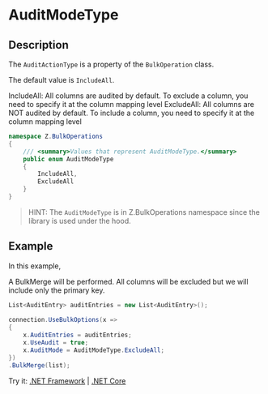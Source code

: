 # AuditModeType

## Description

The `AuditActionType` is a property of the `BulkOperation` class. 

The default value is `IncludeAll`.

IncludeAll: All columns are audited by default. To exclude a column, you need to specify it at the column mapping level
ExcludeAll: All columns are NOT audited by default. To include a column, you need to specify it at the column mapping level

```csharp
namespace Z.BulkOperations
{
    /// <summary>Values that represent AuditModeType.</summary>
    public enum AuditModeType
    {
        IncludeAll,
        ExcludeAll
    }
}
```

> HINT: The `AuditModeType` is in Z.BulkOperations namespace since the library is used under the hood.

## Example
In this example, 

A BulkMerge will be performed. All columns will be excluded but we will include only the primary key.


```csharp
List<AuditEntry> auditEntries = new List<AuditEntry>(); 
        
connection.UseBulkOptions(x => 
{ 
    x.AuditEntries = auditEntries; 
    x.UseAudit = true;
    x.AuditMode = AuditModeType.ExcludeAll;
})
.BulkMerge(list); 
```

Try it: [.NET Framework](https://dotnetfiddle.net/ObXmob) | [.NET Core](https://dotnetfiddle.net/wnbHSR)
